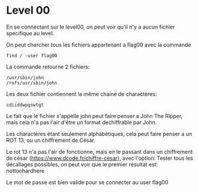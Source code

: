 # Level 00

En se connectant sur le level00, on peut voir qu'il n'y a aucun fichier specifique au level.

On peut chercher tous les fichiers appartenant a flag00 avec la commande

```
find / -user flag00
```

La commande retourne 2 fichiers:

```
/usr/sbin/john
/rofs/usr/sbin/john
```

Les deux fichier contiennent la même chaine de charactères:

```
cdiiddwpgswtgt
```

Le fait que le fichier s'appelle john peut faire penser a John The Ripper, mais cela n'a pas l'air d'être un format dechiffrable par John.

Les charactères étant seulement alphabétiques, cela peut faire penser a un ROT 13, ou un chiffrement de César.

Le rot 13 n'a pas l'air de fonctionne, mais en le passant dans un chiffrement de césar (https://www.dcode.fr/chiffre-cesar), avec l'option: Tester tous les décallages possibles, on peut voir que le premier résultat est: nottoohardhere

Le mot de passe est bien valide pour se connecter au user flag00
